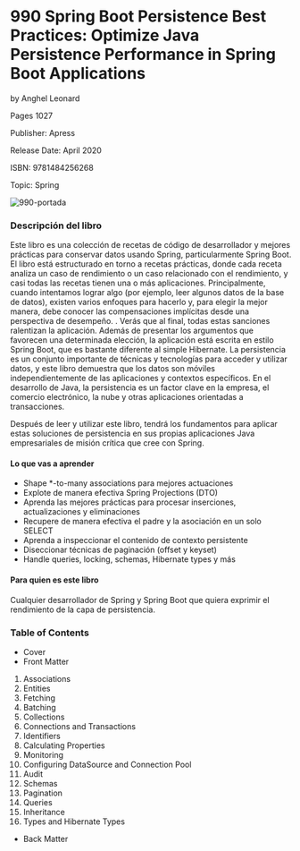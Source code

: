 # 990 Spring Boot Persistence Best Practices: Optimize Java Persistence Performance in Spring Boot Applications

by Anghel Leonard

Pages 1027

Publisher: Apress

Release Date: April 2020

ISBN: 9781484256268

Topic: Spring

![990-portada](https://github.com/adolfodelarosades/Java/blob/master/temarios/990_Spring_Boot_Persistence_Best_Practices/images/990-portada.png)

### Descripción del libro


Este libro es una colección de recetas de código de desarrollador y mejores prácticas para conservar datos usando Spring, particularmente Spring Boot. El libro está estructurado en torno a recetas prácticas, donde cada receta analiza un caso de rendimiento o un caso relacionado con el rendimiento, y casi todas las recetas tienen una o más aplicaciones. Principalmente, cuando intentamos lograr algo (por ejemplo, leer algunos datos de la base de datos), existen varios enfoques para hacerlo y, para elegir la mejor manera, debe conocer las compensaciones implícitas desde una perspectiva de desempeño. . Verás que al final, todas estas sanciones ralentizan la aplicación. Además de presentar los argumentos que favorecen una determinada elección, la aplicación está escrita en estilo Spring Boot, que es bastante diferente al simple Hibernate.
La persistencia es un conjunto importante de técnicas y tecnologías para acceder y utilizar datos, y este libro demuestra que los datos son móviles independientemente de las aplicaciones y contextos específicos. En el desarrollo de Java, la persistencia es un factor clave en la empresa, el comercio electrónico, la nube y otras aplicaciones orientadas a transacciones.

Después de leer y utilizar este libro, tendrá los fundamentos para aplicar estas soluciones de persistencia en sus propias aplicaciones Java empresariales de misión crítica que cree con Spring.

#### Lo que vas a aprender

* Shape *-to-many associations para mejores actuaciones
* Explote de manera efectiva Spring Projections (DTO)
* Aprenda las mejores prácticas para procesar inserciones, actualizaciones y eliminaciones
* Recupere de manera efectiva el padre y la asociación en un solo SELECT
* Aprenda a inspeccionar el contenido de contexto persistente
* Diseccionar técnicas de paginación (offset y keyset)
* Handle queries, locking, schemas, Hibernate types y más

#### Para quien es este libro

Cualquier desarrollador de Spring y Spring Boot que quiera exprimir el rendimiento de la capa de persistencia.

### Table of Contents

* Cover
* Front Matter
1. Associations
2. Entities
3. Fetching
4. Batching
5. Collections
6. Connections and Transactions
7. Identifiers
8. Calculating Properties
9. Monitoring
10. Configuring DataSource and Connection Pool
11. Audit
12. Schemas
13. Pagination
14. Queries
15. Inheritance
16. Types and Hibernate Types
* Back Matter
